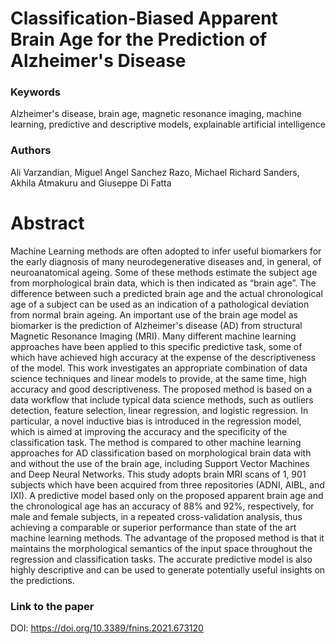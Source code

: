 # Classification-Biased Apparent Brain Age for the Prediction of Alzheimer's Disease

### Keywords
Alzheimer's disease, brain age, magnetic resonance imaging, machine learning, predictive and descriptive models, explainable artificial intelligence

### Authors
Ali Varzandian, Miguel Angel Sanchez Razo, Michael Richard Sanders, Akhila Atmakuru and Giuseppe Di Fatta 

# Abstract
Machine Learning methods are often adopted to infer useful biomarkers for the early diagnosis of many neurodegenerative diseases and, in general, of neuroanatomical ageing. Some of these methods estimate the subject age from morphological brain data, which is then indicated as “brain age”. The difference between such a predicted brain age and the actual chronological age of a subject can be used as an indication of a pathological deviation from normal brain ageing. An important use of the brain age model as biomarker is the prediction of Alzheimer's disease (AD) from structural Magnetic Resonance Imaging (MRI). Many different machine learning approaches have been applied to this specific predictive task, some of which have achieved high accuracy at the expense of the descriptiveness of the model. This work investigates an appropriate combination of data science techniques and linear models to provide, at the same time, high accuracy and good descriptiveness. The proposed method is based on a data workflow that include typical data science methods, such as outliers detection, feature selection, linear regression, and logistic regression. In particular, a novel inductive bias is introduced in the regression model, which is aimed at improving the accuracy and the specificity of the classification task. The method is compared to other machine learning approaches for AD classification based on morphological brain data with and without the use of the brain age, including Support Vector Machines and Deep Neural Networks. This study adopts brain MRI scans of 1, 901 subjects which have been acquired from three repositories (ADNI, AIBL, and IXI). A predictive model based only on the proposed apparent brain age and the chronological age has an accuracy of 88% and 92%, respectively, for male and female subjects, in a repeated cross-validation analysis, thus achieving a comparable or superior performance than state of the art machine learning methods. The advantage of the proposed method is that it maintains the morphological semantics of the input space throughout the regression and classification tasks. The accurate predictive model is also highly descriptive and can be used to generate potentially useful insights on the predictions.

### Link to the paper
DOI:
https://doi.org/10.3389/fnins.2021.673120
